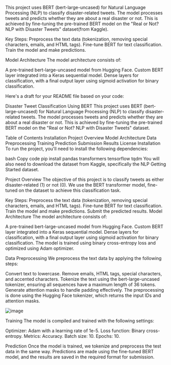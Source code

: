 This project uses BERT (bert-large-uncased) for Natural Language Processing (NLP) to classify disaster-related tweets. The model processes tweets and predicts whether they are about a real disaster or not. This is achieved by fine-tuning the pre-trained BERT model on the "Real or Not? NLP with Disaster Tweets" dataset(from Kaggle).

Key Steps:
Preprocess the text data (tokenization, removing special characters, emails, and HTML tags).
Fine-tune BERT for text classification.
Train the model and make predictions.

Model Architecture
The model architecture consists of:

A pre-trained bert-large-uncased model from Hugging Face.
Custom BERT layer integrated into a Keras sequential model.
Dense layers for classification, with a final output layer using sigmoid activation for binary classification.


Here's a draft for your README file based on your code:

Disaster Tweet Classification Using BERT
This project uses BERT (bert-large-uncased) for Natural Language Processing (NLP) to classify disaster-related tweets. The model processes tweets and predicts whether they are about a real disaster or not. This is achieved by fine-tuning the pre-trained BERT model on the "Real or Not? NLP with Disaster Tweets" dataset.

Table of Contents
Installation
Project Overview
Model Architecture
Data Preprocessing
Training
Prediction
Submission
Results
License
Installation
To run the project, you'll need to install the following dependencies:

bash
Copy code
pip install pandas transformers tensorflow tqdm
You will also need to download the dataset from Kaggle, specifically the NLP Getting Started dataset.

Project Overview
The objective of this project is to classify tweets as either disaster-related (1) or not (0). We use the BERT transformer model, fine-tuned on the dataset to achieve this classification task.

Key Steps:
Preprocess the text data (tokenization, removing special characters, emails, and HTML tags).
Fine-tune BERT for text classification.
Train the model and make predictions.
Submit the predicted results.
Model Architecture
The model architecture consists of:

A pre-trained bert-large-uncased model from Hugging Face.
Custom BERT layer integrated into a Keras sequential model.
Dense layers for classification, with a final output layer using sigmoid activation for binary classification.
The model is trained using binary cross-entropy loss and optimized using Adam optimizer.

Data Preprocessing
We preprocess the text data by applying the following steps:

Convert text to lowercase.
Remove emails, HTML tags, special characters, and accented characters.
Tokenize the text using the bert-large-uncased tokenizer, ensuring all sequences have a maximum length of 36 tokens.
Generate attention masks to handle padding effectively.
The preprocessing is done using the Hugging Face tokenizer, which returns the input IDs and attention masks.

![image](https://github.com/user-attachments/assets/5cda676e-2517-4836-b328-7d04fd786114)  

Training
The model is compiled and trained with the following settings:

Optimizer: Adam with a learning rate of 1e-5.
Loss function: Binary cross-entropy.
Metrics: Accuracy.
Batch size: 10.
Epochs: 10. 

Prediction
Once the model is trained, we tokenize and preprocess the test data in the same way. Predictions are made using the fine-tuned BERT model, and the results are saved in the required format for submission.
